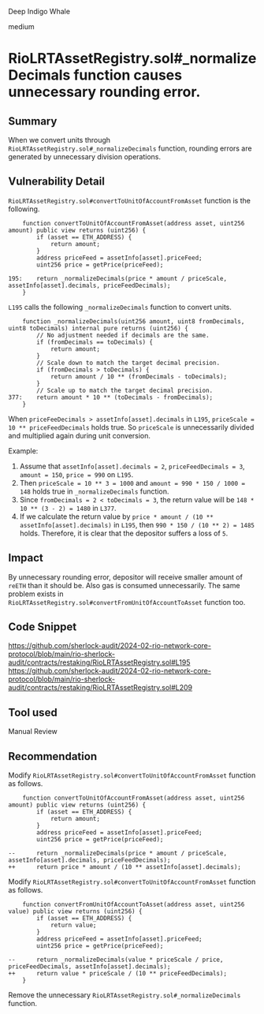 Deep Indigo Whale

medium

# RioLRTAssetRegistry.sol#_normalizeDecimals function causes unnecessary rounding error.

## Summary
When we convert units through `RioLRTAssetRegistry.sol#_normalizeDecimals` function, rounding errors are generated by unnecessary division operations.

## Vulnerability Detail
`RioLRTAssetRegistry.sol#convertToUnitOfAccountFromAsset` function is the following.
```solidity
    function convertToUnitOfAccountFromAsset(address asset, uint256 amount) public view returns (uint256) {
        if (asset == ETH_ADDRESS) {
            return amount;
        }
        address priceFeed = assetInfo[asset].priceFeed;
        uint256 price = getPrice(priceFeed);

195:    return _normalizeDecimals(price * amount / priceScale, assetInfo[asset].decimals, priceFeedDecimals);
    }
```
`L195` calls the following `_normalizeDecimals` function to convert units.
```solidity
    function _normalizeDecimals(uint256 amount, uint8 fromDecimals, uint8 toDecimals) internal pure returns (uint256) {
        // No adjustment needed if decimals are the same.
        if (fromDecimals == toDecimals) {
            return amount;
        }
        // Scale down to match the target decimal precision.
        if (fromDecimals > toDecimals) {
            return amount / 10 ** (fromDecimals - toDecimals);
        }
        // Scale up to match the target decimal precision.
377:    return amount * 10 ** (toDecimals - fromDecimals);
    }
```
When `priceFeeDecimals > assetInfo[asset].decimals` in `L195`, `priceScale = 10 ** priceFeedDecimals` holds true. So `priceScale` is unnecessarily divided and multiplied again during unit conversion.

Example:
1. Assume that `assetInfo[asset].decimals = 2`, `priceFeedDecimals = 3`, `amount = 150`, `price = 990` on `L195`.
2. Then `priceScale = 10 ** 3 = 1000` and `amount = 990 * 150 / 1000 = 148` holds true in `_normalizeDecimals` function.
3. Since `fromDecimals = 2 < toDecimals = 3`, the return value will be `148 * 10 ** (3 - 2) = 1480` in `L377`.
4. If we calculate the return value by `price * amount / (10 ** assetInfo[asset].decimals)` in `L195`, then `990 * 150 / (10 ** 2) = 1485` holds. Therefore, it is clear that the depositor suffers a loss of `5`.

## Impact
By unnecessary rounding error, depositor will receive smaller amount of `reETH` than it should be.
Also gas is consumed unnecessarily.
The same problem exists in `RioLRTAssetRegistry.sol#convertFromUnitOfAccountToAsset` function too.

## Code Snippet
https://github.com/sherlock-audit/2024-02-rio-network-core-protocol/blob/main/rio-sherlock-audit/contracts/restaking/RioLRTAssetRegistry.sol#L195
https://github.com/sherlock-audit/2024-02-rio-network-core-protocol/blob/main/rio-sherlock-audit/contracts/restaking/RioLRTAssetRegistry.sol#L209

## Tool used
Manual Review

## Recommendation
Modify `RioLRTAssetRegistry.sol#convertToUnitOfAccountFromAsset` function as follows.
```solidity
    function convertToUnitOfAccountFromAsset(address asset, uint256 amount) public view returns (uint256) {
        if (asset == ETH_ADDRESS) {
            return amount;
        }
        address priceFeed = assetInfo[asset].priceFeed;
        uint256 price = getPrice(priceFeed);

--      return _normalizeDecimals(price * amount / priceScale, assetInfo[asset].decimals, priceFeedDecimals);
++      return price * amount / (10 ** assetInfo[asset].decimals);
```
Modify `RioLRTAssetRegistry.sol#convertToUnitOfAccountFromAsset` function as follows.
```solidity
    function convertFromUnitOfAccountToAsset(address asset, uint256 value) public view returns (uint256) {
        if (asset == ETH_ADDRESS) {
            return value;
        }
        address priceFeed = assetInfo[asset].priceFeed;
        uint256 price = getPrice(priceFeed);

--      return _normalizeDecimals(value * priceScale / price, priceFeedDecimals, assetInfo[asset].decimals);
++      return value * priceScale / (10 ** priceFeedDecimals);
    }
```
Remove the unnecessary `RioLRTAssetRegistry.sol#_normalizeDecimals` function.